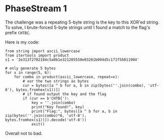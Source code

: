 # PhaseStream 1
The challenge was a repeating 5-byte string is the key to this XOR'ed string.
To solve, I brute-forced 5-byte strings until I found a match to the flag's prefix `CHTB{`.

Here is my code:
```python=
from string import ascii_lowercase
from itertools import product
s1 = '2e313f2702184c5a0b1e321205550e03261b094d5c171f56011904'

# only generate 5 bytes
for x in range(5, 6):
	for combo in product(ascii_lowercase, repeat=x):
		# xor the two strings as bytes
		cur = bytes([a ^ b for a, b in zip(bytes(''.join(combo), 'utf-8'), bytes.fromhex(s1))])
		# if found output the key and the flag
		if (cur == b'CHTB{'):
			key = ''.join(combo)
			print("Key found!", key)
			print("Flag:", bytes([a ^ b for a, b in zip(bytes(''.join(combo)*6, 'utf-8'), bytes.fromhex(s1))]).decode('utf-8'))
			exit()
```
Overall not to bad.